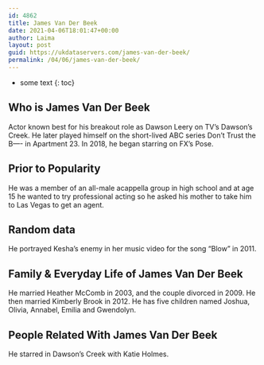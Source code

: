 ```yaml
---
id: 4862
title: James Van Der Beek
date: 2021-04-06T18:01:47+00:00
author: Laima
layout: post
guid: https://ukdataservers.com/james-van-der-beek/
permalink: /04/06/james-van-der-beek/
---
```


* some text
{: toc}


## Who is James Van Der Beek
                  
                  
                  
Actor known best for his breakout role as Dawson Leery on TV&#8217;s Dawson&#8217;s Creek. He later played himself on the short-lived ABC series Don&#8217;t Trust the B&#8212;- in Apartment 23. In 2018, he began starring on FX&#8217;s Pose. 
                  
              
            
              
            
                
                
                
## Prior to Popularity
                  
                  
                  
He was a member of an all-male acappella group in high school and at age 15 he wanted to try professional acting so he asked his mother to take him to Las Vegas to get an agent. 
                  
              
            
              
            
                
                
                
## Random data
                  
                  
                  
He portrayed Kesha&#8217;s enemy in her music video for the song &#8220;Blow&#8221; in 2011. 
                  
              
            
              
            
                
                
                
## Family & Everyday Life of James Van Der Beek
                  
                  
                  
He married Heather McComb in 2003, and the couple divorced in 2009. He then married Kimberly Brook in 2012. He has five children named Joshua, Olivia, Annabel, Emilia and Gwendolyn. 
                  
              
            
              
            
                
                
                
## People Related With James Van Der Beek
                  
                  
                  
He starred in Dawson&#8217;s Creek with Katie Holmes. 
                  
              
            
              
            
                
              
            
              
              
            
            
              
            
          
          
          
